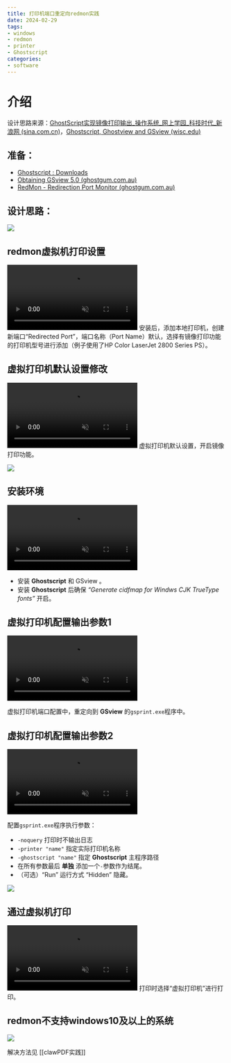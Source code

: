 ```yaml
---
title: 打印机端口重定向redmon实践
date: 2024-02-29
tags:
- windows
- redmon
- printer
- Ghostscript
categories:
- software
---
```


# 介绍
设计思路来源：[GhostScript实现镜像打印输出_操作系统_网上学园_科技时代_新浪网 (sina.com.cn)](https://tech.sina.com.cn/c/2001-09-10/5733.html)，[Ghostscript, Ghostview and GSview (wisc.edu)](https://pages.cs.wisc.edu/~ghost/)

<!-- more -->
## 准备：

- [Ghostscript : Downloads](https://ghostscript.com/releases/gsdnld.html)
- [Obtaining GSview 5.0 (ghostgum.com.au)](http://www.ghostgum.com.au/software/gsview.htm)
- [RedMon - Redirection Port Monitor (ghostgum.com.au)](http://www.ghostgum.com.au/software/redmon.htm)

## 设计思路：

![](https://drive.ljzd.link/api/raw/?path=/Images/blog/jkfl/%E8%AE%BE%E8%AE%A1%E6%80%9D%E8%B7%AF-2024-02-29-2202_1709216457918_0.png&odpt=f68a9f95c330098a55256b6d2d21ff1901798a4b6b132b3ab94d33c0ba017543&proxy=true)
## redmon虚拟机打印设置

<video autoplay muted loop class="video">
    <source src="https://drive.ljzd.link/api/raw/?path=/Images/blog/jkfl/redmon%E8%99%9A%E6%8B%9F%E6%89%93%E5%8D%B0%E6%9C%BA%E8%AE%BE%E7%BD%AE_1709214868699_0.mp4&odpt=f68a9f95c330098a55256b6d2d21ff1901798a4b6b132b3ab94d33c0ba017543&proxy=true" type="video/mp4">
    很抱歉，您的浏览器不支持 HTML5 原生视频。
</video>
安装后，添加本地打印机，创建新端口“Redirected Port”，端口名称（Port Name）默认，选择有镜像打印功能的打印机型号进行添加（例子使用了HP Color LaserJet 2800 Series PS）。

## 虚拟打印机默认设置修改

<video autoplay muted loop class="video">
    <source src="<video autoplay muted loop class="video">
    <source src="https://drive.ljzd.link/api/raw/?path=/Images/blog/jkfl/%E8%99%9A%E6%8B%9F%E6%89%93%E5%8D%B0%E6%9C%BA%E9%BB%98%E8%AE%A4%E8%AE%BE%E7%BD%AE%E4%BF%AE%E6%94%B9_1709215141445_0.mp4&odpt=f68a9f95c330098a55256b6d2d21ff1901798a4b6b132b3ab94d33c0ba017543&proxy=true" type="video/mp4">
    很抱歉，您的浏览器不支持 HTML5 原生视频。
</video>
虚拟打印机默认设置，开启镜像打印功能。

![](https://drive.ljzd.link/api/raw/?path=/Images/blog/jkfl/6_1709822322088_0.png&odpt=f68a9f95c330098a55256b6d2d21ff1901798a4b6b132b3ab94d33c0ba017543&proxy=true)

## 安装环境
<video autoplay muted loop class="video">
    <source src="<video autoplay muted loop class="video">
    <source src="https://drive.ljzd.link/api/raw/?path=/Images/blog/jkfl/%E5%AE%89%E8%A3%85%E7%8E%AF%E5%A2%83_1709216647014_0.mp4&odpt=f68a9f95c330098a55256b6d2d21ff1901798a4b6b132b3ab94d33c0ba017543&proxy=true" type="video/mp4">
    很抱歉，您的浏览器不支持 HTML5 原生视频。
</video>

- 安装 **Ghostscript** 和 GSview 。
- 安装 **Ghostscript** 后确保 _“Generate cidfmap for Windws CJK TrueType fonts”_ 开启。

## 虚拟打印机配置输出参数1
<video autoplay muted loop class="video">
    <source src="<video autoplay muted loop class="video">
    <source src="https://drive.ljzd.link/api/raw/?path=/Images/blog/jkfl/%E8%99%9A%E6%8B%9F%E6%89%93%E5%8D%B0%E6%9C%BA%E9%85%8D%E7%BD%AE%E8%BE%93%E5%87%BA%E5%8F%82%E6%95%B0_1709216790097_0.mp4&odpt=f68a9f95c330098a55256b6d2d21ff1901798a4b6b132b3ab94d33c0ba017543&proxy=true" type="video/mp4">
    很抱歉，您的浏览器不支持 HTML5 原生视频。
</video>

虚拟打印机端口配置中，重定向到 **GSview** 的`gsprint.exe`程序中。

## 虚拟打印机配置输出参数2

<video autoplay muted loop class="video">
    <source src="<video autoplay muted loop class="video">
    <source src="https://drive.ljzd.link/api/raw/?path=/Images/blog/jkfl/%E8%99%9A%E6%8B%9F%E6%89%93%E5%8D%B0%E6%9C%BA%E9%85%8D%E7%BD%AE%E8%BE%93%E5%87%BA%E5%8F%82%E6%95%B02_1709216882345_0.mp4&odpt=f68a9f95c330098a55256b6d2d21ff1901798a4b6b132b3ab94d33c0ba017543&proxy=true" type="video/mp4">
    很抱歉，您的浏览器不支持 HTML5 原生视频。
</video>

配置`gsprint.exe`程序执行参数：
- `-noquery` 打印时不输出日志
- `-printer "name"` 指定实际打印机名称
- `-ghostscript "name"` 指定 **Ghostscript** 主程序路径
- 在所有参数最后 **单独** 添加一个`-`参数作为结尾。
- （可选）“Run” 运行方式 “Hidden” 隐藏。

![](https://drive.ljzd.link/api/raw/?path=/Images/blog/jkfl/7_1709822353747_0.png&odpt=f68a9f95c330098a55256b6d2d21ff1901798a4b6b132b3ab94d33c0ba017543&proxy=true)

## 通过虚拟机打印

<video autoplay muted loop class="video">
    <source src="<video autoplay muted loop class="video">
    <source src="https://drive.ljzd.link/api/raw/?path=/Images/blog/jkfl/%E9%80%9A%E8%BF%87%E8%99%9A%E6%8B%9F%E6%9C%BA%E6%89%93%E5%8D%B0_1709217192479_0.mp4&odpt=f68a9f95c330098a55256b6d2d21ff1901798a4b6b132b3ab94d33c0ba017543&proxy=true" type="video/mp4">
    很抱歉，您的浏览器不支持 HTML5 原生视频。
</video>
打印时选择“虚拟打印机”进行打印。

## redmon不支持windows10及以上的系统

![](https://drive.ljzd.link/api/raw/?path=/Images/blog/jkfl/A_1709217250631_0.png&odpt=f68a9f95c330098a55256b6d2d21ff1901798a4b6b132b3ab94d33c0ba017543&proxy=true)

解决方法见 [[clawPDF实践]]